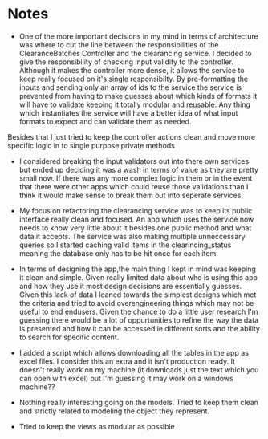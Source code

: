 # Notes

- One of the more important decisions in my mind in terms of architecture was where to cut the line between the responsibilities of the ClearanceBatches Controller and the clearancing service. I decided to give the responsibility of checking input validity to the controller. Although it makes the controller more dense, it allows the service to keep really focused on it's single responsibilty. By pre-formatting the inputs and sending only an array of ids to the service the service is prevented from having to make guesses about which kinds of formats it will have to validate keeping it totally modular and reusable. Any thing which instantiates the service will have a better idea of what input formats to expect and can validate them as needed.

Besides that I just tried to keep the controller actions clean and move more specific logic in to single purpose private methods

- I considered breaking the input validators out into there own services but ended up deciding it was a wash in terms of value as they are pretty small now. If there was any more complex logic in them or in the event that there were other apps which could reuse those validations than I think it would make sense to break them out into seperate services.

- My focus on refactoring the clearancing service was to keep its public interface really clean and focused. An app which uses the service now needs to know very little about it besides one public method and what data it accepts. The service was also making multiple unneccessary queries so I started caching valid items in the clearincing_status meaning the database only has to be hit once for each item.

- In terms of designing the app,the main thing I kept in mind was keeping it clean and simple. Given really limited data about who is using this app and how they use it most design decisions are essentially guesses. Given this lack of data I leaned towards the simplest designs which met the criteria and tried to avoid overengineering things which may not be useful to end endusers. Given the chance to do a little user research I'm guessing there would be a lot of oppurtunities to refine the way the data is presented and how it can be accessed ie different sorts and the ability to search for specific content.

- I added a script which allows downloading all the tables in the app as excel files. I consider this an extra and it isn't production ready. It doesn't really work on my machine (it downloads just the text which you can open with excel) but I'm guessing it may work on a windows machine??

- Nothing really interesting going on the models. Tried to keep them clean and strictly related to modeling the object they represent.

- Tried to keep the views as modular as possible
